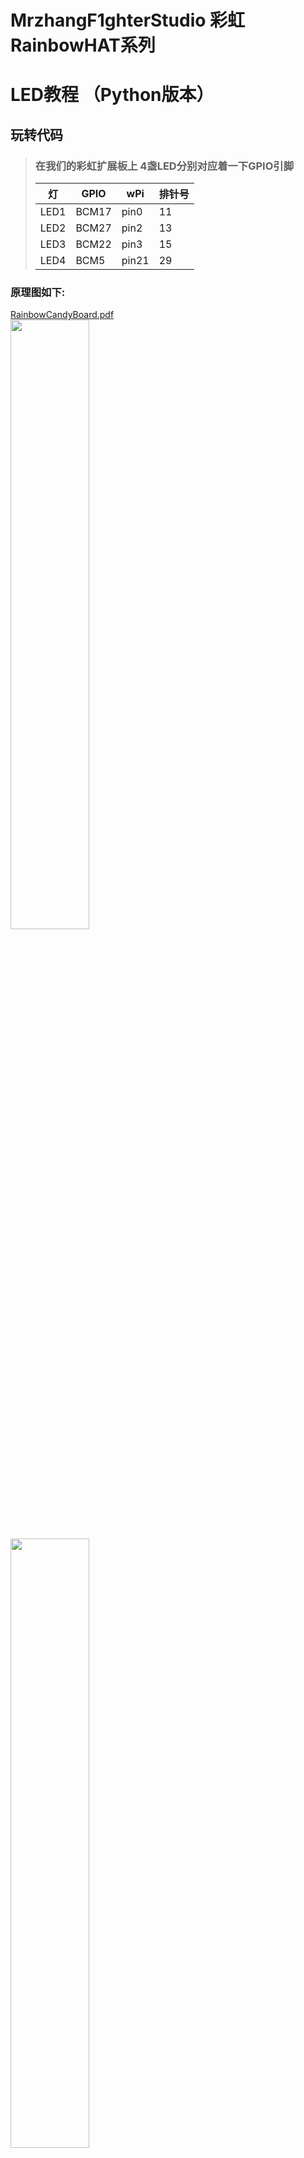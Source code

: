 # MrzhangF1ghterStudio 彩虹RainbowHAT系列
# LED教程 （Python版本）

## 玩转代码
> ### 在我们的彩虹扩展板上 4盏LED分别对应着一下GPIO引脚
> 灯   | GPIO | wPi |排针号|
> |----|-----|-----|-----|
> |LED1|BCM17|pin0 | 11 |    
> |LED2|BCM27|pin2 |13  |
> |LED3|BCM22|pin3 |15  |
> |LED4|BCM5 |pin21|29  |

### 原理图如下:
[RainbowCandyBoard.pdf](https://github.com/MrzhangF1ghter/RainbowCandyBoard/blob/master/schematic/RainbowCandyBoard.pdf)<br>
<img src="https://github.com/MrzhangF1ghter/RainbowCandyBoard/blob/master/led/schematic/LED.png" width=50% height=50%/><br>
<img src="https://github.com/MrzhangF1ghter/RainbowCandyBoard/blob/master/led/schematic/led_pin.png" width=50% height=50%/><br>
> 我们采用的是跳帽来连接IO口，你可以在彩虹板上看到有一排彩虹色的跳帽，找到LED1、LED2、LED3、LED4，那就是与IO连接的端口，具体端口号请看原理图。
> 当我们想接自己io的时候，可以将跳帽拔开，那么板上的外设就和io口断开了，然后插上你想接的外设即可。

> Python版本中，我们将led看做一个模块，当我们要使用led的时候导入这个模块使用。`led.py`就是我们的模块，`led_test.py`就是我们的测试程序
> 首先先用gedit、puma、vim等文本编辑工具打开该文件夹下的`led.py`,如下，我们可以看看注释进行理解。
> ### led模块 led.py 
```Python
# -- coding: utf-8 --
#导入模块
import RPi.GPIO as GPIO
import time
#定义一个存放led引脚号的列表
leds_pin = [17,27,22,5];

def led_init():
#设置引脚模式为BCM引脚号模式
    GPIO.setmode(GPIO.BCM);
#循环遍历存放引脚的数组
    for x in leds_pin:
        GPIO.setup(x,GPIO.OUT);
        pass
#定义点亮led的函数on(i),参数为led号，编号范围为1~4,低电平点亮
def on(i):
    if(i>=1 and i<=4):
        GPIO.output(leds_pin[i-1],GPIO.LOW);
#定义熄灭led的函数on(i),参数为led号，编号范围为1~4
def off(i):
    if(i>=1 and i<=4):
        GPIO.output(leds_pin[i-1],GPIO.HIGH);
#定义流水灯函数flow(time),time为流水速度，单位为秒
def flow(delay):
    for i in range(len(leds_pin)):
        GPIO.output(leds_pin[i],GPIO.LOW);
        print('LED',i+1,'is on');
        time.sleep(delay);
        GPIO.output(leds_pin[i],GPIO.HIGH);
        print('LED',i+1,'is off');
        time.sleep(delay);
#GPIO清理函数，调用后释放GPIO
def clean():
    GPIO.cleanup();
```

> ### led测试程序 led_test.py 
```Python
# -- coding: utf-8 --
#导入模块
import led

var = 1;
#初始化led引脚
led.led_init();
#初始化后进入一个死循环执行流水灯，通过修改flow(time)，time参数来改变速度（单位秒）
while var == 1:
	led.flow(0.5);
led.clean();
```
## 玩
> 当我们修改了Python版本代码后想运行时，保存后即可运行<br>
> 执行验证
> `./python 程序名`
> 例:`./led_test.py`
> 按了回车后，你将会发现彩虹板上的LED随着你的要求而亮灭<br>
> 按下`Ctrl+C`结束程序<br>
